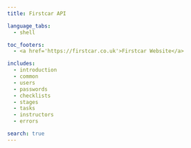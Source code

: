 ```yaml
---
title: Firstcar API

language_tabs:
  - shell

toc_footers:
  - <a href='https://firstcar.co.uk'>Firstcar Website</a>

includes:
  - introduction
  - common
  - users
  - passwords
  - checklists
  - stages
  - tasks
  - instructors
  - errors

search: true
---
```

